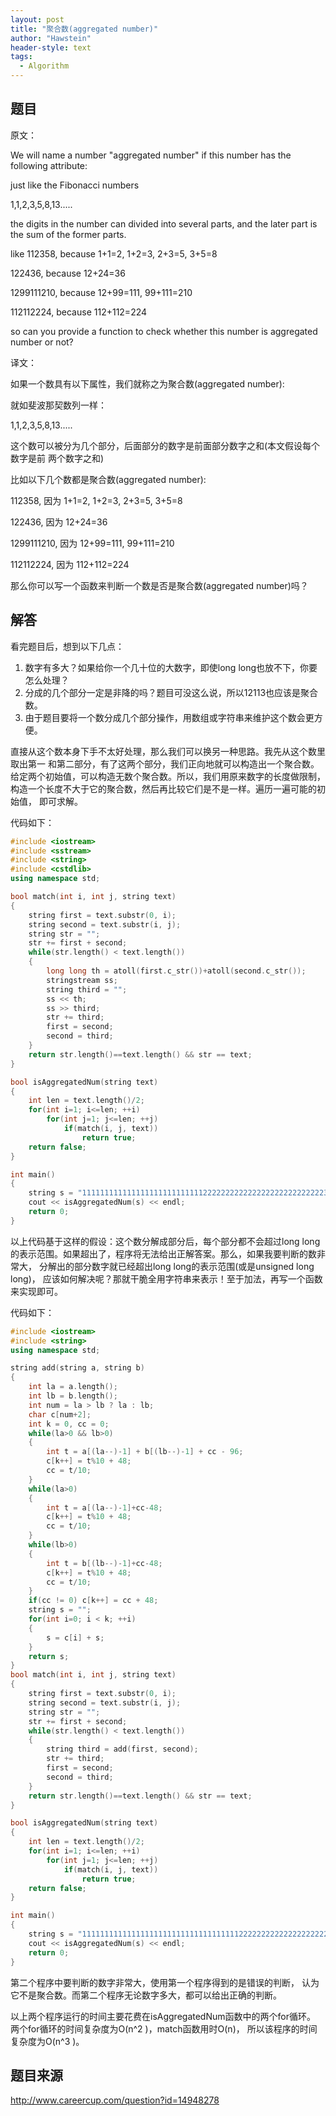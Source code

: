 ```yaml
---
layout: post
title: "聚合数(aggregated number)"
author: "Hawstein"
header-style: text
tags:
  - Algorithm
---
```


## 题目

原文：

We will name a number "aggregated number" if this number has the following
attribute:

just like the Fibonacci numbers

1,1,2,3,5,8,13.....

the digits in the number can divided into several parts, and the later part is the sum of the former parts.

like 112358, because 1+1=2, 1+2=3, 2+3=5, 3+5=8

122436, because 12+24=36

1299111210, because 12+99=111, 99+111=210

112112224, because 112+112=224

so can you provide a function to check whether this number is aggregated number
or not?

译文：

如果一个数具有以下属性，我们就称之为聚合数(aggregated number):

就如斐波那契数列一样：

1,1,2,3,5,8,13.....

这个数可以被分为几个部分，后面部分的数字是前面部分数字之和(本文假设每个数字是前
两个数字之和)

比如以下几个数都是聚合数(aggregated number):

112358, 因为 1+1=2, 1+2=3, 2+3=5, 3+5=8

122436, 因为 12+24=36

1299111210, 因为 12+99=111, 99+111=210

112112224, 因为 112+112=224

那么你可以写一个函数来判断一个数是否是聚合数(aggregated number)吗？

## 解答

看完题目后，想到以下几点：

1. 数字有多大？如果给你一个几十位的大数字，即使long long也放不下，你要怎么处理？
1. 分成的几个部分一定是非降的吗？题目可没这么说，所以12113也应该是聚合数。
1. 由于题目要将一个数分成几个部分操作，用数组或字符串来维护这个数会更方便。

直接从这个数本身下手不太好处理，那么我们可以换另一种思路。我先从这个数里取出第一
和第二部分，有了这两个部分，我们正向地就可以构造出一个聚合数。
给定两个初始值，可以构造无数个聚合数。所以，我们用原来数字的长度做限制，
构造一个长度不大于它的聚合数，然后再比较它们是不是一样。遍历一遍可能的初始值，
即可求解。

代码如下：

```cpp
#include <iostream>
#include <sstream>
#include <string>
#include <cstdlib>
using namespace std;

bool match(int i, int j, string text)
{
    string first = text.substr(0, i);
    string second = text.substr(i, j);
    string str = "";
    str += first + second;
    while(str.length() < text.length())
    {
        long long th = atoll(first.c_str())+atoll(second.c_str());
        stringstream ss;
        string third = "";
        ss << th;
        ss >> third;
        str += third;
        first = second;
        second = third;
    }
    return str.length()==text.length() && str == text;
}

bool isAggregatedNum(string text)
{
    int len = text.length()/2;
    for(int i=1; i<=len; ++i)
        for(int j=1; j<=len; ++j)
            if(match(i, j, text))
                return true;
    return false;
}

int main()
{
    string s = "1111111111111111111111111112222222222222222222222222223333333333333333333333";
    cout << isAggregatedNum(s) << endl;
    return 0;
}
```

以上代码基于这样的假设：这个数分解成部分后，每个部分都不会超过long long
的表示范围。如果超出了，程序将无法给出正解答案。那么，如果我要判断的数非常大，
分解出的部分数字就已经超出long long的表示范围(或是unsigned long long)，
应该如何解决呢？那就干脆全用字符串来表示！至于加法，再写一个函数来实现即可。

代码如下：

```cpp
#include <iostream>
#include <string>
using namespace std;

string add(string a, string b)
{
    int la = a.length();
    int lb = b.length();
    int num = la > lb ? la : lb;
    char c[num+2];
    int k = 0, cc = 0;
    while(la>0 && lb>0)
    {
        int t = a[(la--)-1] + b[(lb--)-1] + cc - 96;
        c[k++] = t%10 + 48;
        cc = t/10;
    }
    while(la>0)
    {
        int t = a[(la--)-1]+cc-48;
        c[k++] = t%10 + 48;
        cc = t/10;
    }
    while(lb>0)
    {
        int t = b[(lb--)-1]+cc-48;
        c[k++] = t%10 + 48;
        cc = t/10;
    }
    if(cc != 0) c[k++] = cc + 48;
    string s = "";
    for(int i=0; i < k; ++i)
    {
        s = c[i] + s;
    }
    return s;
}
bool match(int i, int j, string text)
{
    string first = text.substr(0, i);
    string second = text.substr(i, j);
    string str = "";
    str += first + second;
    while(str.length() < text.length())
    {
        string third = add(first, second);
        str += third;
        first = second;
        second = third;
    }
    return str.length()==text.length() && str == text;
}

bool isAggregatedNum(string text)
{
    int len = text.length()/2;
    for(int i=1; i<=len; ++i)
        for(int j=1; j<=len; ++j)
            if(match(i, j, text))
                return true;
    return false;
}

int main()
{
    string s = "111111111111111111111111111111111112222222222222222222222222222222222233333333333333333333333333333333333";
    cout << isAggregatedNum(s) << endl;
    return 0;
}
```

第二个程序中要判断的数字非常大，使用第一个程序得到的是错误的判断，
认为它不是聚合数。而第二个程序无论数字多大，都可以给出正确的判断。

以上两个程序运行的时间主要花费在isAggregatedNum函数中的两个for循环。
两个for循环的时间复杂度为O(n^2 )，match函数用时O(n)，
所以该程序的时间复杂度为O(n^3 )。

## 题目来源

<http://www.careercup.com/question?id=14948278>

